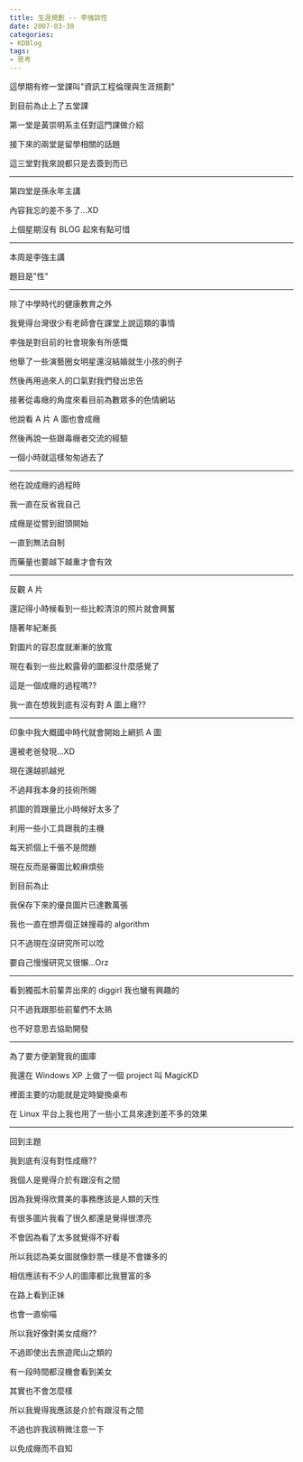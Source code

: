```yaml
---
title: 生涯規劃 -- 李強談性
date: 2007-03-30
categories:
- KDBlog
tags:
- 思考
---
```

這學期有修一堂課叫"資訊工程倫理與生涯規劃"

到目前為止上了五堂課

第一堂是黃崇明系主任對這門課做介紹

接下來的兩堂是留學相關的話題

這三堂對我來說都只是去簽到而已

---

第四堂是孫永年主講

內容我忘的差不多了...XD

上個星期沒有 BLOG 起來有點可惜

---

本周是李強主講

題目是"性"

---

除了中學時代的健康教育之外

我覺得台灣很少有老師會在課堂上說這類的事情

李強是對目前的社會現象有所感慨

他舉了一些演藝圈女明星還沒結婚就生小孩的例子

然後再用過來人的口氣對我們發出忠告

接著從毒癮的角度來看目前為數眾多的色情網站

他說看 A 片 A 圖也會成癮

然後再說一些跟毒癮者交流的經驗

一個小時就這樣匆匆過去了

---

他在說成癮的過程時

我一直在反省我自己

成癮是從嘗到甜頭開始

一直到無法自制

而藥量也要越下越重才會有效

---

反觀 A 片

還記得小時候看到一些比較清涼的照片就會興奮

隨著年紀漸長

對圖片的容忍度就漸漸的放寬

現在看到一些比較露骨的圖都沒什麼感覺了

這是一個成癮的過程嗎??

我一直在想我到底有沒有對 A 圖上癮??

---

印象中我大概國中時代就會開始上網抓 A 圖

還被老爸發現...XD

現在還越抓越兇

不過拜我本身的技術所賜

抓圖的質跟量比小時候好太多了

利用一些小工具跟我的主機

每天抓個上千張不是問題

現在反而是審圖比較麻煩些

到目前為止

我保存下來的優良圖片已達數萬張

我也一直在想弄個正妹搜尋的 algorithm

只不過現在沒研究所可以唸

要自己慢慢研究又很懶...Orz

---

看到獨孤木前輩弄出來的 diggirl 我也蠻有興趣的

只不過我跟那些前輩們不太熟

也不好意思去協助開發

---

為了要方便瀏覽我的圖庫

我還在 Windows XP 上做了一個 project 叫 MagicKD

裡面主要的功能就是定時變換桌布

在 Linux 平台上我也用了一些小工具來達到差不多的效果

---

回到主題

我到底有沒有對性成癮??

我個人是覺得介於有跟沒有之間

因為我覺得欣賞美的事務應該是人類的天性

有很多圖片我看了很久都還是覺得很漂亮

不會因為看了太多就覺得不好看

所以我認為美女圖就像鈔票一樣是不會嫌多的

相信應該有不少人的圖庫都比我豐富的多

在路上看到正妹

也會一直偷喵

所以我好像對美女成癮??

不過即使出去旅遊爬山之類的

有一段時間都沒機會看到美女

其實也不會怎麼樣

所以我覺得我應該是介於有跟沒有之間

不過也許我該稍微注意一下

以免成癮而不自知

